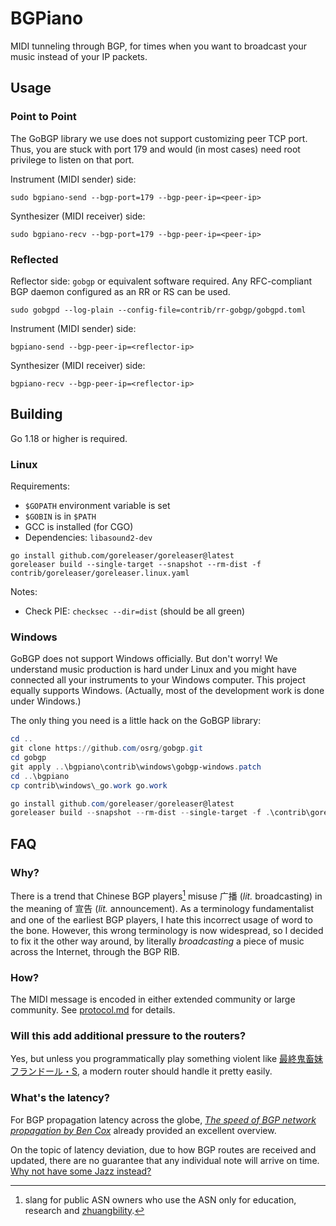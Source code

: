 # BGPiano

MIDI tunneling through BGP, for times when you want to broadcast your music instead of your IP packets.

## Usage

### Point to Point

The GoBGP library we use does not support customizing peer TCP port. Thus, you are stuck with port 179 and would
(in most cases) need root privilege to listen on that port.

Instrument (MIDI sender) side:

```shell
sudo bgpiano-send --bgp-port=179 --bgp-peer-ip=<peer-ip>
```

Synthesizer (MIDI receiver) side:

```shell
sudo bgpiano-recv --bgp-port=179 --bgp-peer-ip=<peer-ip>
```

### Reflected

Reflector side: `gobgp` or equivalent software required. Any RFC-compliant BGP daemon configured as an RR or RS can be
used.

```shell
sudo gobgpd --log-plain --config-file=contrib/rr-gobgp/gobgpd.toml
```

Instrument (MIDI sender) side:

```shell
bgpiano-send --bgp-peer-ip=<reflector-ip>
```

Synthesizer (MIDI receiver) side:

```shell
bgpiano-recv --bgp-peer-ip=<reflector-ip>
```

## Building

Go 1.18 or higher is required.

### Linux

Requirements:

- `$GOPATH` environment variable is set
- `$GOBIN` is in `$PATH`
- GCC is installed (for CGO)
- Dependencies: `libasound2-dev`

```shell
go install github.com/goreleaser/goreleaser@latest
goreleaser build --single-target --snapshot --rm-dist -f contrib/goreleaser/goreleaser.linux.yaml
```

Notes:

- Check PIE: `checksec --dir=dist` (should be all green)

### Windows

GoBGP does not support Windows officially. But don't worry! We understand music production is hard under Linux and you
might have connected all your instruments to your Windows computer. This project equally supports Windows. (Actually,
most of the development work is done under Windows.)

The only thing you need is a little hack on the GoBGP library:

```powershell
cd ..
git clone https://github.com/osrg/gobgp.git
cd gobgp
git apply ..\bgpiano\contrib\windows\gobgp-windows.patch
cd ..\bgpiano
cp contrib\windows\_go.work go.work

go install github.com/goreleaser/goreleaser@latest
goreleaser build --snapshot --rm-dist --single-target -f .\contrib\goreleaser\goreleaser.windows.yaml
```

## FAQ

### Why?

There is a trend that Chinese BGP players[^bgp-players] misuse 广播 (*lit.* broadcasting) in the meaning of 宣告 (*lit.*
announcement). As a terminology fundamentalist and one of the earliest BGP players, I hate this incorrect usage of word
to the bone. However, this wrong terminology is now widespread, so I decided to fix it the other way around, by
literally *broadcasting* a piece of music across the Internet, through the BGP RIB.

### How?

The MIDI message is encoded in either extended community or large community. See [protocol.md](doc/protocol.md) for
details.

### Will this add additional pressure to the routers?

Yes, but unless you programmatically play something violent like
[最終鬼畜妹フランドール・S](https://www.youtube.com/watch?v=ql-Rvn50p-Y), a modern router should handle it pretty easily.

### What's the latency?

For BGP propagation latency across the globe,
*[The speed of BGP network propagation by Ben Cox](https://blog.benjojo.co.uk/post/speed-of-bgp-network-propagation)*
already provided an excellent overview.

On the topic of latency deviation, due to how BGP routes are received and updated, there are no guarantee that any
individual note will arrive on time. [Why not have some Jazz instead?](https://www.youtube.com/watch?v=lpc1lEJ-SRc)

<!-- footnotes -->

[^bgp-players]: slang for public ASN owners who use the ASN only for education, research and
[zhuangbility](https://www.urbandictionary.com/define.php?term=zhuangbility).
